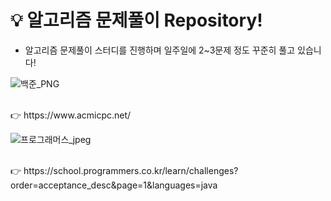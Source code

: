 # 💡 알고리즘 문제풀이 Repository!

* 알고리즘 문제풀이 스터디를 진행하며 일주일에 2~3문제 정도 꾸준히 풀고 있습니다!


![백준_PNG](https://user-images.githubusercontent.com/115389344/220794393-17d3fc8f-013a-4e14-a883-a85b7f13e4f7.png)

<br>
👉 https://www.acmicpc.net/<br>

![프로그래머스_jpeg](https://user-images.githubusercontent.com/115389344/220794417-3f41e0c1-40e4-480d-a9c5-fc2d14016f4d.jpeg)

<br>
👉 https://school.programmers.co.kr/learn/challenges?order=acceptance_desc&page=1&languages=java
